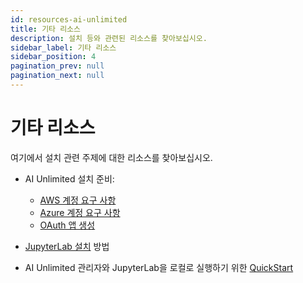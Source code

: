 ```yaml
---
id: resources-ai-unlimited
title: 기타 리소스
description: 설치 등와 관련된 리소스를 찾아보십시오.
sidebar_label: 기타 리소스
sidebar_position: 4
pagination_prev: null
pagination_next: null
---
```


# 기타 리소스

여기에서 설치 관련 주제에 대한 리소스를 찾아보십시오.

- AI Unlimited 설치 준비:

  - [AWS 계정 요구 사항](./aws-requirements.md)
  - [Azure 계정 요구 사항](./azure-requirements.md)
  - [OAuth 앱 생성](./create-oauth-app.md)

- [JupyterLab 설치](./jupyterlab/) 방법

- AI Unlimited 관리자와 JupyterLab을 로컬로 실행하기 위한 [QuickStart](./quickstart)
